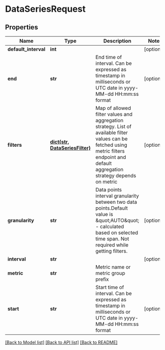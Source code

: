 # DataSeriesRequest

## Properties
| Name                 | Type                                                   | Description                                                                                                                                                                            | Notes      |
| -------------------- | ------------------------------------------------------ | -------------------------------------------------------------------------------------------------------------------------------------------------------------------------------------- | ---------- |
| **default_interval** | **int**                                                |                                                                                                                                                                                        | [optional] |
| **end**              | **str**                                                | End time of interval. Can be expressed as timestamp in milliseconds or UTC date in yyyy-MM-dd HH:mm:ss format                                                                          | [optional] |
| **filters**          | [**dict(str, DataSeriesFilter)**](DataSeriesFilter.md) | Map of allowed filter values and aggregation strategy. List of available filter values can be fetched using metric filters endpoint and default aggregation strategy depends on metric | [optional] |
| **granularity**      | **str**                                                | Data points interval granularity between two data points.Default value is \&quot;AUTO\&quot; - calculated based on selected time span. Not required while getting filters.             | [optional] |
| **interval**         | **str**                                                |                                                                                                                                                                                        | [optional] |
| **metric**           | **str**                                                | Metric name or metric group prefix                                                                                                                                                     |
| **start**            | **str**                                                | Start time of interval. Can be expressed as timestamp in milliseconds or UTC date in yyyy-MM-dd HH:mm:ss format                                                                        | [optional] |

[[Back to Model list]](../README.md#documentation-for-models) [[Back to API list]](../README.md#documentation-for-api-endpoints) [[Back to README]](../README.md)
